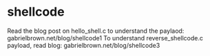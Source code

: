 # shellcode
Read the blog post on hello_shell.c to understand the paylaod: gabrielbrown.net/blog/shellcode1
To understand reverse_shellcode.c payload, read blog: gabrielbrown.net/blog/shellcode3
